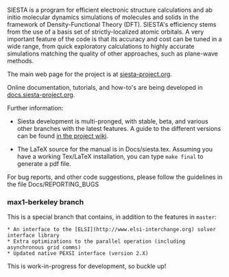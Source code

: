 SIESTA is a program for efficient electronic structure calculations
and ab initio molecular dynamics simulations of molecules and
solids in the framework of Density-Functional Theory (DFT).
SIESTA's efficiency stems from the use of a basis set of
strictly-localized atomic orbitals. A very important feature of the
code is that its accuracy and cost can be tuned in a wide range, from
quick exploratory calculations to highly accurate simulations matching
the quality of other approaches, such as plane-wave methods.

The main web page for the project is at [siesta-project.org](https://siesta-project.org).

Online documentation, tutorials, and how-to's are being developed in [docs.siesta-project.org](https://docs.siesta-project.org).

Further information:

* Siesta development is multi-pronged, with stable, beta, and various
other branches with the latest features. A guide to the different
versions can be found
[in the project wiki](https://gitlab.com/siesta-project/siesta/-/wikis/Guide-to-Siesta-versions).

* The LaTeX source for the manual is in Docs/siesta.tex. Assuming you have
a working Tex/LaTeX installation, you can type `make final` to generate a pdf file.

For bug reports, and other code suggestions, please follow the guidelines
in the file Docs/REPORTING_BUGS

### max1-berkeley branch

This is a special branch that contains, in addition to the features in `master`:

    * An interface to the [ELSI](http://www.elsi-interchange.org) solver interface library 
    * Extra optimizations to the parallel operation (including asynchronous grid comms)
    * Updated native PEXSI interface (version 2.X)
    
This is work-in-progress for development, so buckle up!



